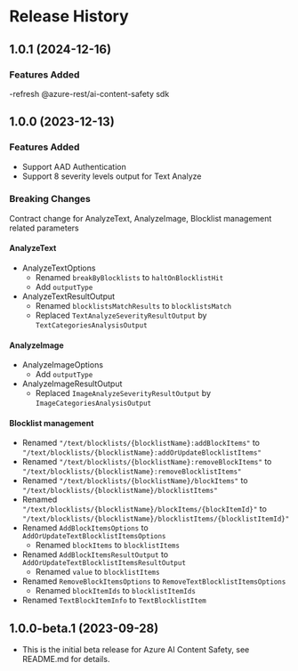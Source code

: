 # Release History

## 1.0.1 (2024-12-16)

### Features Added
-refresh @azure-rest/ai-content-safety sdk

## 1.0.0 (2023-12-13)

### Features Added

- Support AAD Authentication
- Support 8 severity levels output for Text Analyze

### Breaking Changes

Contract change for AnalyzeText, AnalyzeImage, Blocklist management related parameters

#### AnalyzeText

- AnalyzeTextOptions
  - Renamed `breakByBlocklists` to `haltOnBlocklistHit`
  - Add `outputType`
- AnalyzeTextResultOutput
  - Renamed `blocklistsMatchResults` to `blocklistsMatch`
  - Replaced `TextAnalyzeSeverityResultOutput` by `TextCategoriesAnalysisOutput`

#### AnalyzeImage

- AnalyzeImageOptions
  - Add `outputType`
- AnalyzeImageResultOutput
  - Replaced `ImageAnalyzeSeverityResultOutput` by `ImageCategoriesAnalysisOutput`

#### Blocklist management

- Renamed `"/text/blocklists/{blocklistName}:addBlockItems"` to `"/text/blocklists/{blocklistName}:addOrUpdateBlocklistItems"`
- Renamed `"/text/blocklists/{blocklistName}:removeBlockItems"` to `"/text/blocklists/{blocklistName}:removeBlocklistItems"`
- Renamed `"/text/blocklists/{blocklistName}/blockItems"` to `"/text/blocklists/{blocklistName}/blocklistItems"`
- Renamed `"/text/blocklists/{blocklistName}/blockItems/{blockItemId}"` to `"/text/blocklists/{blocklistName}/blocklistItems/{blocklistItemId}"`
- Renamed `AddBlockItemsOptions` to `AddOrUpdateTextBlocklistItemsOptions`
  - Renamed `blockItems` to `blocklistItems`
- Renamed `AddBlockItemsResultOutput` to `AddOrUpdateTextBlocklistItemsResultOutput`
    - Renamed `value` to `blocklistItems`
- Renamed `RemoveBlockItemsOptions` to `RemoveTextBlocklistItemsOptions`
  - Renamed `blockItemIds` to `blocklistItemIds`
- Renamed `TextBlockItemInfo` to `TextBlocklistItem`

## 1.0.0-beta.1 (2023-09-28)

- This is the initial beta release for Azure AI Content Safety, see README.md for details.
